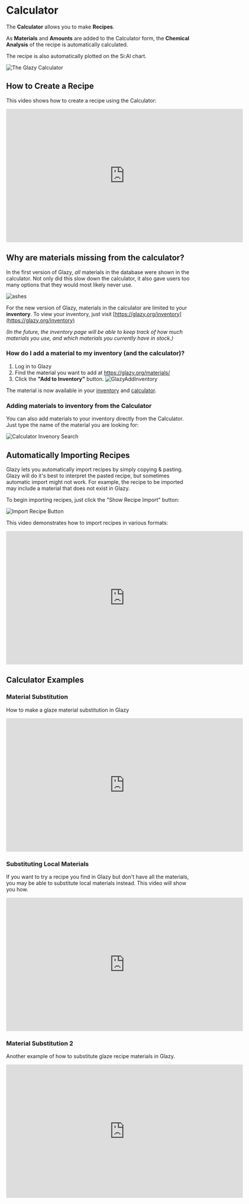 # Calculator

The **Calculator** allows you to make **Recipes**.

As **Materials** and **Amounts** are added to the Calculator form,
the **Chemical Analysis** of the recipe is automatically calculated.

The recipe is also automatically plotted on the Si:Al chart.

![The Glazy Calculator](./img/calc4321.jpg)


## How to Create a Recipe

This video shows how to create a recipe using the Calculator:

<iframe width="640" height="360" src="https://www.youtube.com/embed/bcN8rqt0z74" frameborder="0" allow="accelerometer; autoplay; encrypted-media; gyroscope; picture-in-picture" allowfullscreen></iframe>

## Why are materials missing from the calculator?

In the first version of Glazy, _all_ materials in the database were shown in the calculator.  Not only did this slow down the calculator, it also gave users too many  options that they would most likely never use.

![ashes](./img/ashes.png)

For the new version of Glazy, materials in the calculator are limited to your **inventory**.  To view your inventory, just visit [https://glazy.org/inventory](https://glazy.org/inventory)

_(In the future, the inventory page will be able to keep track of how much materials you use, and which materials you currently have in stock.)_

### How do I add a material to my inventory (and the calculator)?

1. Log in to Glazy
2. Find the material you want to add at https://glazy.org/materials/
3. Click the **"Add to Inventory"** button.
![GlazyAddInventory](../inventory/img/GlazyAddInventory.jpg)

The material is now available in your
[inventory](https://glazy.org/inventory) and
[calculator](https://glazy.org/calculator).

### Adding materials to inventory from the Calculator

You can also add materials to your inventory directly from the Calculator.  Just type the name of the material you are looking for:

![Calculator Invenory Search](./img/calcinventory.jpg)

## Automatically Importing Recipes

Glazy lets you automatically import recipes by simply copying & pasting.  Glazy will do it's best to interpret the pasted recipe, but sometimes automatic import might not work.  For example, the recipe to be imported may include a material that does not exist in Glazy.

To begin importing recipes, just click the "Show Recipe Import" button:

![Import Recipe Button](./img/import-button.jpg)

This video demonstrates how to import recipes in various formats:

<iframe width="640" height="360" src="https://www.youtube.com/embed/jMLBuBtfw4s" frameborder="0" allow="accelerometer; autoplay; encrypted-media; gyroscope; picture-in-picture" allowfullscreen></iframe>

## Calculator Examples

### Material Substitution

How to make a glaze material substitution in Glazy

<iframe width="640" height="360" src="https://www.youtube.com/embed/8Yj32Yjp4m0" frameborder="0" allow="accelerometer; autoplay; encrypted-media; gyroscope; picture-in-picture" allowfullscreen></iframe>

### Substituting Local Materials

If you want to try a recipe you find in Glazy but don't have all the materials, you may be able to substitute local materials instead.  This video will show you how.

<iframe width="640" height="360" src="https://www.youtube.com/embed/FJQZSgZqK_g" frameborder="0" allow="accelerometer; autoplay; encrypted-media; gyroscope; picture-in-picture" allowfullscreen></iframe>

### Material Substitution 2

Another example of how to substitute glaze recipe materials in Glazy.

<iframe width="640" height="360" src="https://www.youtube.com/embed/mbsF-NMzpHs" frameborder="0" allow="accelerometer; autoplay; encrypted-media; gyroscope; picture-in-picture" allowfullscreen></iframe>